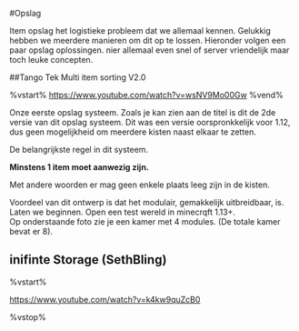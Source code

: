 #Opslag

Item opslag het logistieke probleem dat we allemaal kennen. Gelukkig hebben we meerdere manieren om dit op te lossen.
Hieronder volgen een paar opslag oplossingen. nier allemaal even snel of server vriendelijk maar toch leuke concepten.



##Tango Tek Multi item sorting V2.0

%vstart% https://www.youtube.com/watch?v=wsNV9Mo00Gw %vend%

Onze eerste opslag systeem. Zoals je kan zien aan de titel is dit de 2de versie van dit opslag systeem.
Dit was een versie oorspronkkelijk voor 1.12, dus geen mogelijkheid om meerdere kisten naast elkaar te zetten.

De belangrijkste regel in dit systeem.  


   **Minstens 1 item moet aanwezig zijn.**
 
 Met andere woorden er mag geen enkele plaats leeg zijn in de kisten.
  
 Voordeel van dit ontwerp is dat het modulair, gemakkelijk uitbreidbaar, is.  
 Laten we beginnen. Open een test wereld in minecrqft 1.13+.  
 Op onderstaande foto zie je een kamer met 4 modules. (De totale kamer bevat er 8).
 
 
 
 
 
 
 





## inifinte Storage (SethBling)

%vstart%

https://www.youtube.com/watch?v=k4kw9quZcB0

%vstop%
